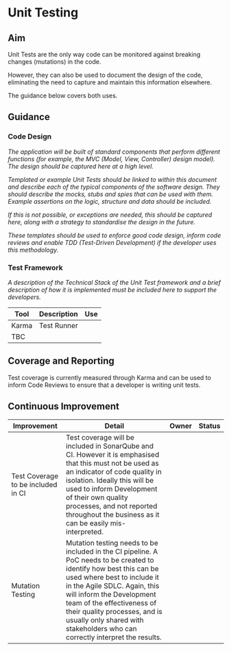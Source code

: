 # Unit Testing

## Aim

Unit Tests are the only way code can be monitored against breaking changes (mutations) in the code. 

However, they can also be used to document the design of the code, eliminating the need to capture and maintain this information elsewhere.

The guidance below covers both uses.

## Guidance

### **Code Design**

*The application will be built of standard components that perform different functions (for example, the MVC (Model, View, Controller) design model). The design should be captured here at a high level.*

*Templated or example Unit Tests should be linked to within this document and describe each of the typical components of the software design. They should describe the mocks, stubs and spies that can be used with them. Example assertions on the logic, structure and data should be included.*

*If this is not possible, or exceptions are needed, this should be captured here, along with a strategy to standardise the design in the future.*

*These templates should be used to enforce good code design, inform code reviews and enable TDD (Test-Driven Development) if the developer uses this methodology.*

### **Test Framework**

*A description of the Technical Stack of the Unit Test framework and a brief description of how it is implemented must be included here to support the developers.*

| Tool  | Description | Use |
|-------|-------------|-----|
| Karma | Test Runner |     |
| TBC   |             |     |

## **Coverage and Reporting**

Test coverage is currently measured through Karma and can be used to inform Code Reviews to ensure that a developer is writing unit tests. 

## Continuous Improvement

| Improvement                        | Detail                                                                                                                                                                                                                                                                                                                                                    | Owner | Status |
|------------------------------------|-----------------------------------------------------------------------------------------------------------------------------------------------------------------------------------------------------------------------------------------------------------------------------------------------------------------------------------------------------------|-------|--------|
| Test Coverage to be included in CI | Test coverage will be included in SonarQube and CI. However it is emphasised that this must not be used as an indicator of code quality in isolation. Ideally this will be used to inform Development of their own quality processes, and not reported throughout the business as it can be easily mis-interpreted.                                       |       |        |
| Mutation Testing                   | Mutation testing needs to be included in the CI pipeline. A PoC needs to be created to identify how best this can be used where best to include it in the Agile SDLC. Again, this will inform the Development team of the effectiveness of their quality processes, and is usually only shared with stakeholders who can correctly interpret the results. |       |        |
